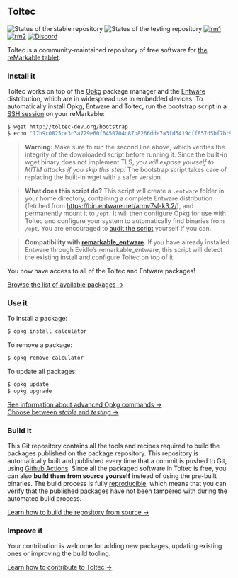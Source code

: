 ## Toltec

![Status of the stable repository](https://github.com/toltec-dev/toltec/workflows/stable/badge.svg)
![Status of the testing repository](https://github.com/toltec-dev/toltec/workflows/testing/badge.svg)
[![rm1](https://img.shields.io/badge/rM1-supported-green)](https://remarkable.com/store/remarkable)
[![rm2](https://img.shields.io/badge/rM2-supported-green)](https://remarkable.com/store/remarkable-2)
[![Discord](https://img.shields.io/discord/463752820026376202.svg?label=reMarkable&logo=discord&logoColor=ffffff&color=7389D8&labelColor=6A7EC2)](https://discord.gg/ATqQGfu)

Toltec is a community-maintained repository of free software for [the reMarkable tablet](https://remarkable.com/).

### Install it

Toltec works on top of the [Opkg](https://code.google.com/archive/p/opkg/) package manager and the [Entware](https://github.com/Entware/Entware) distribution, which are in widespread use in embedded devices.
To automatically install Opkg, Entware and Toltec, run the bootstrap script in a [SSH session](https://remarkablewiki.com/tech/ssh) on your reMarkable:

```sh
$ wget http://toltec-dev.org/bootstrap
$ echo "17b9c0825ce3c3a729e60f6450704d87b8266dde7a3fd5419cff857d5bf7bc96  bootstrap" | sha256sum -c && bash bootstrap
```

> **Warning:**
> Make sure to run the second line above, which verifies the integrity of the downloaded script before running it.
> Since the built-in wget binary does not implement TLS, _you will expose yourself to MITM attacks if you skip this step!_
> The bootstrap script takes care of replacing the built-in wget with a safer version.

> **What does this script do?**
> This script will create a `.entware` folder in your home directory, containing a complete Entware distribution (fetched from <https://bin.entware.net/armv7sf-k3.2/>), and permanently mount it to `/opt`.
> It will then configure Opkg for use with Toltec and configure your system to automatically find binaries from `/opt`.
> You are encouraged to [audit the script](scripts/bootstrap/bootstrap) yourself if you can.

> **Compatibility with [remarkable_entware](https://github.com/evidlo/remarkable_entware).**
> If you have already installed Entware through Evidlo’s remarkable\_entware, this script will detect the existing install and configure Toltec on top of it.

You now have access to all of the Toltec and Entware packages!

[Browse the list of available packages →](https://toltec-dev.org/stable)

### Use it

To install a package:

```sh
$ opkg install calculator
```

To remove a package:

```sh
$ opkg remove calculator
```

To update all packages:

```sh
$ opkg update
$ opkg upgrade
```

[See information about advanced Opkg commands →](https://openwrt.org/docs/guide-user/additional-software/opkg)\
[Choose between _stable_ and _testing_ →](docs/branches.md)

### Build it

This Git repository contains all the tools and recipes required to build the packages published on the package repository.
This repository is automatically built and published every time that a commit is pushed to Git, using [Github Actions](https://docs.github.com/en/actions).
Since all the packaged software in Toltec is free, you can also **build them from source yourself** instead of using the pre-built binaries.
The build process is fully [reproducible](https://reproducible-builds.org/), which means that you can verify that the published packages have not been tampered with during the automated build process.

[Learn how to build the repository from source →](docs/building.md)

### Improve it

Your contribution is welcome for adding new packages, updating existing ones or improving the build tooling.

[Learn how to contribute to Toltec →](docs/contributing.md)
